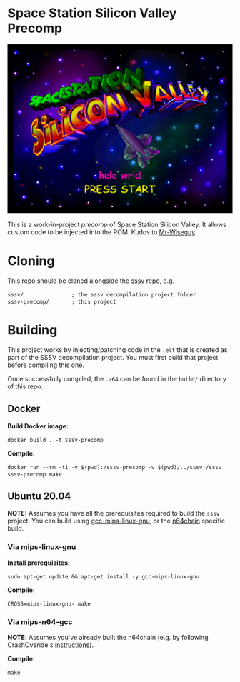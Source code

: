 # Space Station Silicon Valley Precomp

![screenshot](./assets/screenshot.png)

This is a work-in-project *precomp* of Space Station Silicon Valley. It allows custom code to be injected into the ROM. Kudos to [Mr-Wiseguy](https://github.com/Mr-Wiseguy/).

# Cloning

This repo should be cloned alongside the [sssv](https://github.com/mkst/sssv) repo, e.g.

```
sssv/               ; the sssv decompilation project folder
sssv-precomp/       ; this project
```

# Building

This project works by injecting/patching code in the `.elf` that is created as part of the SSSV decompilation project. You must first build that project before compiling this one.

Once successfully compiled, the `.z64` can be found in the `build/` directory of this repo.

## Docker

**Build Docker image:**
```
docker build . -t sssv-precomp
```

**Compile:**
```
docker run --rm -ti -v $(pwd):/sssv-precomp -v $(pwd)/../sssv:/sssv sssv-precomp make
```

## Ubuntu 20.04

**NOTE:**
Assumes you have all the prerequisites required to build the `sssv` project. You can build using [gcc-mips-linux-gnu](https://packages.ubuntu.com/xenial/devel/gcc-mips-linux-gnu), or the [n64chain](https://github.com/tj90241/n64chain) specific build.

### Via mips-linux-gnu

**Install prerequisites:**
```
sudo apt-get update && apt-get install -y gcc-mips-linux-gnu
```
**Compile:**
```
CROSS=mips-linux-gnu- make
```

### Via mips-n64-gcc

**NOTE:**
Assumes you've already built the n64chain (e.g. by following CrashOveride's [instructions](https://crashoveride95.github.io/n64hbrew/modernsdk/startoff.html)).

**Compile:**
```
make
```
